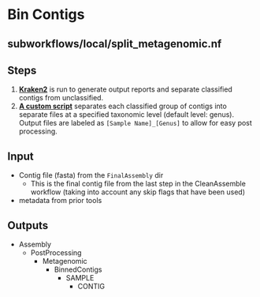 # Bin Contigs

## subworkflows/local/split_metagenomic.nf
## Steps

1. **[Kraken2](https://github.com/DerrickWood/kraken2/wiki)** is run to generate output reports and separate classified contigs from unclassified.
2. **[A custom script](https://github.com/phac-nml/mikrokondo/blob/main/bin/kraken2_bin.py)** separates each classified group of contigs into separate files at a specified taxonomic level (default level: genus). Output files are labeled as `[Sample Name]_[Genus]` to allow for easy post processing.

## Input

- Contig file (fasta) from the `FinalAssembly` dir
	- This is the final contig file from the last step in the CleanAssemble workflow (taking into account any skip flags that have been used)
- metadata from prior tools

## Outputs
- Assembly
    - PostProcessing
        - Metagenomic
            - BinnedContigs
                - SAMPLE
                    - CONTIG
